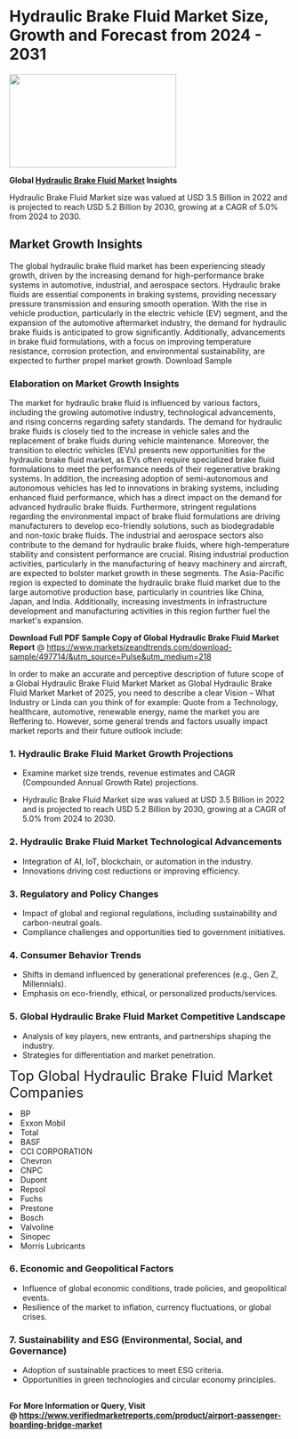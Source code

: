 <H1>Hydraulic Brake Fluid Market Size, Growth and Forecast from 2024 - 2031</H1><img class="aligncenter size-medium wp-image-584254" src="https://thirdeyenews.in/wp-content/uploads/2024/09/Global-Market-Research-300x168.jpeg" alt="" width="300" height="168" /><p><strong>Global&nbsp;<a href="https://www.marketsizeandtrends.com/download-sample/497714/&amp;utm_source=Pulse&amp;utm_medium=218">Hydraulic Brake Fluid Market</a> Insights</strong></p><p>Hydraulic Brake Fluid Market size was valued at USD 3.5 Billion in 2022 and is projected to reach USD 5.2 Billion by 2030, growing at a CAGR of 5.0% from 2024 to 2030.</p><p><h2>Market Growth Insights</h2> The global hydraulic brake fluid market has been experiencing steady growth, driven by the increasing demand for high-performance brake systems in automotive, industrial, and aerospace sectors. Hydraulic brake fluids are essential components in braking systems, providing necessary pressure transmission and ensuring smooth operation. With the rise in vehicle production, particularly in the electric vehicle (EV) segment, and the expansion of the automotive aftermarket industry, the demand for hydraulic brake fluids is anticipated to grow significantly. Additionally, advancements in brake fluid formulations, with a focus on improving temperature resistance, corrosion protection, and environmental sustainability, are expected to further propel market growth. Download Sample <h3>Elaboration on Market Growth Insights</h3> The market for hydraulic brake fluid is influenced by various factors, including the growing automotive industry, technological advancements, and rising concerns regarding safety standards. The demand for hydraulic brake fluids is closely tied to the increase in vehicle sales and the replacement of brake fluids during vehicle maintenance. Moreover, the transition to electric vehicles (EVs) presents new opportunities for the hydraulic brake fluid market, as EVs often require specialized brake fluid formulations to meet the performance needs of their regenerative braking systems. In addition, the increasing adoption of semi-autonomous and autonomous vehicles has led to innovations in braking systems, including enhanced fluid performance, which has a direct impact on the demand for advanced hydraulic brake fluids. Furthermore, stringent regulations regarding the environmental impact of brake fluid formulations are driving manufacturers to develop eco-friendly solutions, such as biodegradable and non-toxic brake fluids. The industrial and aerospace sectors also contribute to the demand for hydraulic brake fluids, where high-temperature stability and consistent performance are crucial. Rising industrial production activities, particularly in the manufacturing of heavy machinery and aircraft, are expected to bolster market growth in these segments. The Asia-Pacific region is expected to dominate the hydraulic brake fluid market due to the large automotive production base, particularly in countries like China, Japan, and India. Additionally, increasing investments in infrastructure development and manufacturing activities in this region further fuel the market's expansion. </p><p><span class=""><strong>Download Full PDF Sample Copy of Global Hydraulic Brake Fluid Market Report</strong> @ <a href="https://www.marketsizeandtrends.com/download-sample/497714/&amp;utm_source=Pulse&amp;utm_medium=218" target="_blank">https://www.marketsizeandtrends.com/download-sample/497714/&amp;utm_source=Pulse&amp;utm_medium=218</a></span></p><p>In order to make an accurate and perceptive description of future scope of a Global&nbsp;Hydraulic Brake Fluid Market Market as Global&nbsp;Hydraulic Brake Fluid Market Market of 2025, you need to describe a clear Vision &ndash; What Industry or Linda can you think of for example: Quote from a Technology, healthcare, automotive, renewable energy, name the market you are Reffering to. However, some general trends and factors usually impact market reports and their future outlook include:</p><h3>1.&nbsp;<strong>Hydraulic Brake Fluid Market Growth Projections</strong></h3><ul><li>Examine market size trends, revenue estimates and CAGR (Compounded Annual Growth Rate) projections.</li><li><p>Hydraulic Brake Fluid Market size was valued at USD 3.5 Billion in 2022 and is projected to reach USD 5.2 Billion by 2030, growing at a CAGR of 5.0% from 2024 to 2030.</p></li></ul><h3>2.&nbsp;<strong>Hydraulic Brake Fluid Market Technological Advancements</strong></h3><ul><li>Integration of AI, IoT, blockchain, or automation in the industry.</li><li>Innovations driving cost reductions or improving efficiency.</li></ul><h3>3.&nbsp;<strong>Regulatory and Policy Changes</strong></h3><ul><li>Impact of global and regional regulations, including sustainability and carbon-neutral goals.</li><li>Compliance challenges and opportunities tied to government initiatives.</li></ul><h3>4.&nbsp;<strong>Consumer Behavior Trends</strong></h3><ul><li>Shifts in demand influenced by generational preferences (e.g., Gen Z, Millennials).</li><li>Emphasis on eco-friendly, ethical, or personalized products/services.</li></ul><h3>5.&nbsp;<strong>Global Hydraulic Brake Fluid Market Competitive Landscape</strong></h3><ul><li>Analysis of key players, new entrants, and partnerships shaping the industry.</li><li>Strategies for differentiation and market penetration.</li></ul><p data-pm-slice="1 1 []"><span style="color: inherit; font-family: inherit; font-size: 25px;">Top Global Hydraulic Brake Fluid Market Companies</span></p><div class="" data-test-id=""><p><li>BP</li><li> Exxon Mobil</li><li> Total</li><li> BASF</li><li> CCI CORPORATION</li><li> Chevron</li><li> CNPC</li><li> Dupont</li><li> Repsol</li><li> Fuchs</li><li> Prestone</li><li> Bosch</li><li> Valvoline</li><li> Sinopec</li><li> Morris Lubricants</li></p></div><h3>6.&nbsp;<strong>Economic and Geopolitical Factors</strong></h3><ul><li>Influence of global economic conditions, trade policies, and geopolitical events.</li><li>Resilience of the market to inflation, currency fluctuations, or global crises.</li></ul><h3>7.&nbsp;<strong>Sustainability and ESG (Environmental, Social, and Governance)</strong></h3><ul><li>Adoption of sustainable practices to meet ESG criteria.</li><li>Opportunities in green technologies and circular economy principles.</li></ul><h2><strong style="font-size: 14px;">For More Information or Query, Visit @&nbsp;</strong><a style="background-color: #ffffff; font-size: 14px;" href="https://www.marketsizeandtrends.com/report/hydraulic-brake-fluid-market/" target="_blank">https://www.verifiedmarketreports.com/product/airport-passenger-boarding-bridge-market</a></h2>
